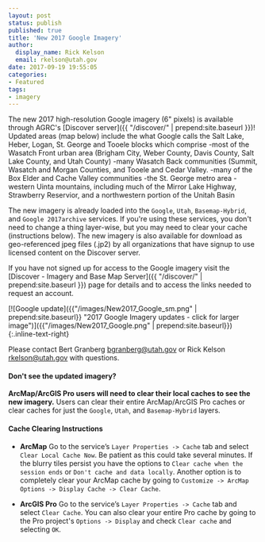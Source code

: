 ```yaml
---
layout: post
status: publish
published: true
title: 'New 2017 Google Imagery'
author:
  display_name: Rick Kelson
  email: rkelson@utah.gov
date: 2017-09-19 19:55:05
categories:
- Featured
tags:
- imagery
---
```


The new 2017 high-resolution Google imagery (6" pixels) is available through AGRC's [Discover server]({{ "/discover/" | prepend:site.baseurl }})! Updated areas (map below) include the what Google calls the Salt Lake, Heber, Logan, St. George and Tooele blocks which comprise
-most of the Wasatch Front urban area (Brigham City, Weber County, Davis County, Salt Lake County, and Utah County)
-many Wasatch Back communities (Summit, Wasatch and Morgan Counties, and Tooele and Cedar Valley.
-many of the Box Elder and Cache Valley communities
-the St. George metro area
-western Uinta mountains, including much of the Mirror Lake Highway, Strawberry Reservior, and a northwestern portion of the Unitah Basin

The new imagery is already loaded into the `Google`, `Utah`, `Basemap-Hybrid`, and `Google 2017archive` services. If you're using these services, you don't need to change a thing layer-wise, but you may need to clear your cache (instructions below). The new imagery is also available for download as geo-referenced jpeg files (.jp2) by all organizations that have signup to use licensed content on the Discover server.

If you have not signed up for access to the Google imagery visit the [Discover - Imagery and Base Map Server]({{ "/discover/" | prepend:site.baseurl }}) page for details and to access the links needed to request an account.

[![Google update]({{"/images/New2017_Google_sm.png" | prepend:site.baseurl}} "2017 Google Imagery updates - click for larger image")]({{"/images/New2017_Google.png" | prepend:site.baseurl}}){:.inline-text-right}

Please contact Bert Granberg [bgranberg@utah.gov](mailto:bgranberg@utah.gov) or Rick Kelson [rkelson@utah.gov](mailto:rkelson@utah.gov) with questions.

#### Don't see the updated imagery?

**ArcMap/ArcGIS Pro users will need to clear their local caches to see the new imagery.** Users can clear their entire ArcMap/ArcGIS Pro caches or clear caches for just the `Google`, `Utah`, and `Basemap-Hybrid` layers.

#### Cache Clearing Instructions

- **ArcMap** Go to the service’s `Layer Properties -> Cache` tab and select `Clear Local Cache Now`. Be patient as this could take several minutes. If the blurry tiles persist you have the options to `Clear cache when the session ends` or `Don't cache and data locally`. Another option is to completely clear your ArcMap cache by going to `Customize -> ArcMap Options -> Display Cache -> Clear Cache`.

- **ArcGIS Pro** Go to the service’s `Layer Properties -> Cache` tab and select `Clear Cache`. You can also clear your entire Pro cache by going to the Pro project's `Options -> Display` and check `Clear cache` and selecting `OK`.
